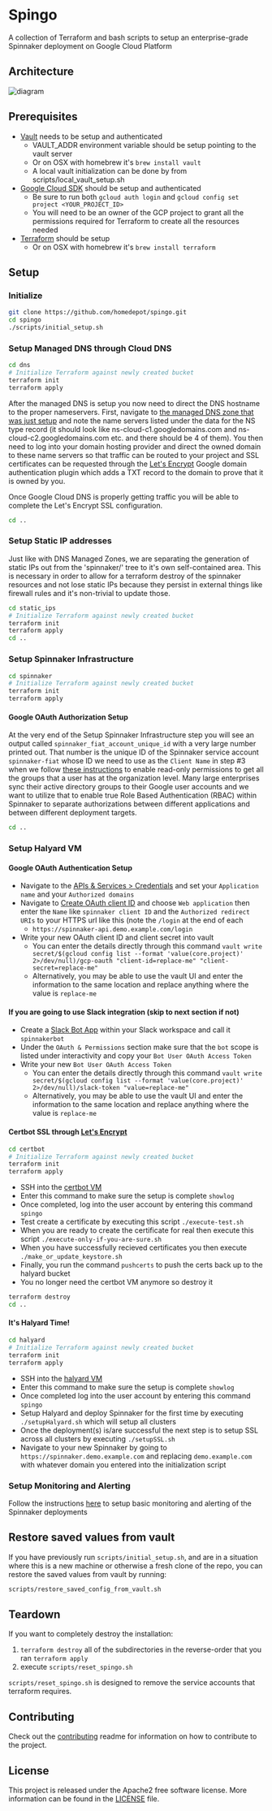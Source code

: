 # Spingo
A collection of Terraform and bash scripts to setup an enterprise-grade Spinnaker deployment on Google Cloud Platform

## Architecture

![diagram](images/spingo-picture.png)

## Prerequisites

- [Vault](https://www.vaultproject.io/downloads.html) needs to be setup and authenticated
	- VAULT_ADDR environment variable should be setup pointing to the vault server
	- Or on OSX with homebrew it's `brew install vault`
	- A local vault initialization can be done by from scripts/local_vault_setup.sh
- [Google Cloud SDK](https://cloud.google.com/sdk/install) should be setup and authenticated
	- Be sure to run both `gcloud auth login` and `gcloud config set project <YOUR_PROJECT_ID>`
	- You will need to be an owner of the GCP project to grant all the permissions required for Terraform to create all the resources needed
- [Terraform](https://www.terraform.io/downloads.html) should be setup
	- Or on OSX with homebrew it's `brew install terraform`

## Setup

### Initialize

```sh
git clone https://github.com/homedepot/spingo.git
cd spingo
./scripts/initial_setup.sh
```

### Setup Managed DNS through Cloud DNS

```sh
cd dns
# Initialize Terraform against newly created bucket
terraform init
terraform apply
```

After the managed DNS is setup you now need to direct the DNS hostname to the proper nameservers. First, navigate to [the managed DNS zone that was just setup](https://console.cloud.google.com/net-services/dns/zones/spinnaker-wildcard-domain) and note the name servers listed under the data for the NS type record (it should look like ns-cloud-c1.googledomains.com and ns-cloud-c2.googledomains.com etc. and there should be 4 of them). You then need to log into your domain hosting provider and direct the owned domain to these name servers so that traffic can be routed to your project and SSL certificates can be requested through the [Let's Encrypt](https://letsencrypt.org/) Google domain authentication plugin which adds a TXT record to the domain to prove that it is owned by you.

Once Google Cloud DNS is properly getting traffic you will be able to complete the Let's Encrypt SSL configuration.

```sh
cd ..
```

### Setup Static IP addresses

Just like with DNS Managed Zones, we are separating the generation of static IPs out from the 'spinnaker/' tree to it's own self-contained area. This is necessary in order to allow for a terraform destroy of the spinnaker resources and not lose static IPs because they persist in external things like firewall rules and it's non-trivial to update those.

```sh
cd static_ips
# Initialize Terraform against newly created bucket
terraform init
terraform apply
cd ..
```

### Setup Spinnaker Infrastructure

```sh
cd spinnaker
# Initialize Terraform against newly created bucket
terraform init
terraform apply
```

#### Google OAuth Authorization Setup

At the very end of the Setup Spinnaker Infrastructure step you will see an output called `spinnaker_fiat_account_unique_id` with a very large number printed out. That number is the unique ID of the Spinnaker service account `spinnaker-fiat` whose ID we need to use as the `Client Name` in step #3 when we follow [these instructions](https://www.spinnaker.io/setup/security/authorization/google-groups/#service-account-setup) to enable read-only permissions to get all the groups that a user has at the organization level. Many large enterprises sync their active directory groups to their Google user accounts and we want to utilize that to enable true Role Based Authentication (RBAC) within Spinnaker to separate authorizations between different applications and between different deployment targets.

```sh
cd ..
```

### Setup Halyard VM

#### Google OAuth Authentication Setup

- Navigate to the [APIs & Services > Credentials](https://console.cloud.google.com/apis/credentials/consent) and set your `Application name` and your `Authorized domains`
- Navigate to [Create OAuth client ID](https://console.cloud.google.com/apis/credentials/oauthclient) and choose `Web application` then enter the `Name` like `spinnaker client ID` and the `Authorized redirect URIs` to your HTTPS url like this (note the `/login` at the end of each
	- `https://spinnaker-api.demo.example.com/login`
- Write your new OAuth client ID and client secret into vault
	- You can enter the details directly through this command	`vault write secret/$(gcloud config list --format 'value(core.project)' 2>/dev/null)/gcp-oauth "client-id=replace-me" "client-secret=replace-me"`
	- Alternatively, you may be able to use the vault UI and enter the information to the same location and replace anything where the value is `replace-me`

#### If you are going to use Slack integration (skip to next section if not)

- Create a [Slack Bot App](https://api.slack.com/apps) within your Slack workspace and call it `spinnakerbot`
- Under the `OAuth & Permissions` section make sure that the `bot` scope is listed under interactivity and copy your `Bot User OAuth Access Token`
- Write your new `Bot User OAuth Access Token`
	- You can enter the details directly through this command	 `vault write secret/$(gcloud config list --format 'value(core.project)' 2>/dev/null)/slack-token "value=replace-me"`
	- Alternatively, you may be able to use the vault UI and enter the information to the same location and replace anything where the value is `replace-me`

#### Certbot SSL through [Let's Encrypt](https://letsencrypt.org/)

```sh
cd certbot
# Initialize Terraform against newly created bucket
terraform init
terraform apply
```

- SSH into the [certbot VM](https://console.cloud.google.com/compute/instances)
- Enter this command to make sure the setup is complete `showlog`
- Once completed, log into the user account by entering this command `spingo`
- Test create a certificate by executing this script `./execute-test.sh`
- When you are ready to create the certificate for real then execute this script `./execute-only-if-you-are-sure.sh`
- When you have successfully recieved certificates you then execute `./make_or_update_keystore.sh`
- Finally, you run the command `pushcerts` to push the certs back up to the halyard bucket
- You no longer need the certbot VM anymore so destroy it

```sh
terraform destroy
cd ..
```

#### It's Halyard Time!

```sh
cd halyard
# Initialize Terraform against newly created bucket
terraform init
terraform apply
```

- SSH into the [halyard VM](https://console.cloud.google.com/compute/instances)
- Enter this command to make sure the setup is complete `showlog`
- Once completed log into the user account by entering this command `spingo`
- Setup Halyard and deploy Spinnaker for the first time by executing `./setupHalyard.sh` which will setup all clusters
- Once the deployment(s) is/are successful the next step is to setup SSL across all clusters by executing `./setupSSL.sh`
- Navigate to your new Spinnaker by going to `https://spinnaker.demo.example.com` and replacing `demo.example.com` with whatever domain you entered into the initialization script

### Setup Monitoring and Alerting

Follow the instructions [here](monitoring-alerting) to setup basic monitoring and alerting of the Spinnaker deployments

## Restore saved values from vault

If you have previously run `scripts/initial_setup.sh`, and are in a situation where this is a new machine or otherwise a fresh clone of the repo, you can restore the saved values from vault by running:

```sh
scripts/restore_saved_config_from_vault.sh
```

## Teardown

If you want to completely destroy the installation:

1. `terraform destroy` all of the subdirectories in the reverse-order that you ran `terraform apply`
1. execute `scripts/reset_spingo.sh`

`scripts/reset_spingo.sh` is designed to remove the service accounts that terraform requires.

## Contributing

Check out the [contributing](CONTRIBUTING.md) readme for information on how to contribute to the project.

## License

This project is released under the Apache2 free software license. More information can be found in the [LICENSE](LICENSE) file.
